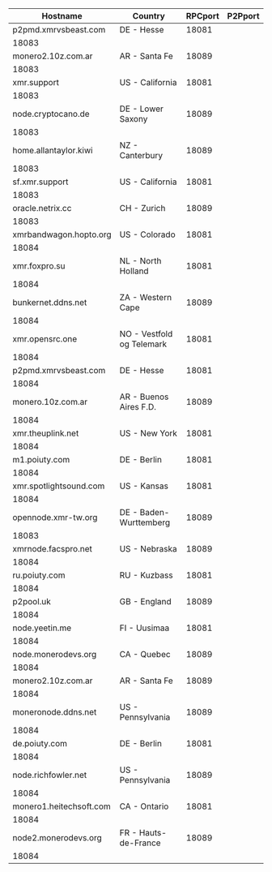 Hostname | Country | RPCport | P2Pport
--- | --- | --- | ---
p2pmd.xmrvsbeast.com | DE - Hesse | 18081
 | 18083
monero2.10z.com.ar | AR - Santa Fe | 18089
 | 18083
xmr.support | US - California | 18081
 | 18083
node.cryptocano.de | DE - Lower Saxony | 18089
 | 18083
home.allantaylor.kiwi | NZ - Canterbury | 18089
 | 18083
sf.xmr.support | US - California | 18081
 | 18083
oracle.netrix.cc | CH - Zurich | 18089
 | 18083
xmrbandwagon.hopto.org | US - Colorado | 18081
 | 18084
xmr.foxpro.su | NL - North Holland | 18081
 | 18084
bunkernet.ddns.net | ZA - Western Cape | 18089
 | 18084
xmr.opensrc.one | NO - Vestfold og Telemark | 18081
 | 18084
p2pmd.xmrvsbeast.com | DE - Hesse | 18081
 | 18084
monero.10z.com.ar | AR - Buenos Aires F.D. | 18089
 | 18084
xmr.theuplink.net | US - New York | 18081
 | 18084
m1.poiuty.com | DE - Berlin | 18081
 | 18084
xmr.spotlightsound.com | US - Kansas | 18081
 | 18084
opennode.xmr-tw.org | DE - Baden-Wurttemberg | 18089
 | 18083
xmrnode.facspro.net | US - Nebraska | 18089
 | 18084
ru.poiuty.com | RU - Kuzbass | 18081
 | 18084
p2pool.uk | GB - England | 18089
 | 18084
node.yeetin.me | FI - Uusimaa | 18081
 | 18084
node.monerodevs.org | CA - Quebec | 18089
 | 18084
monero2.10z.com.ar | AR - Santa Fe | 18089
 | 18084
moneronode.ddns.net | US - Pennsylvania | 18089
 | 18084
de.poiuty.com | DE - Berlin | 18081
 | 18084
node.richfowler.net | US - Pennsylvania | 18089
 | 18084
monero1.heitechsoft.com | CA - Ontario | 18081
 | 18084
node2.monerodevs.org | FR - Hauts-de-France | 18089
 | 18084
